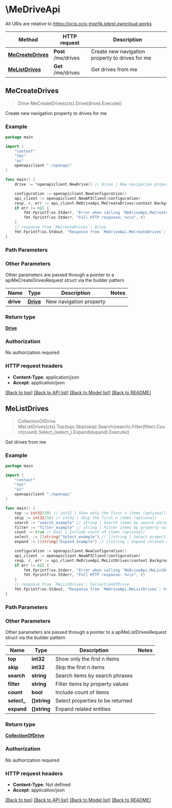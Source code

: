 # \MeDriveApi

All URIs are relative to *https://ocis.ocis-traefik.latest.owncloud.works*

Method | HTTP request | Description
------------- | ------------- | -------------
[**MeCreateDrives**](MeDriveApi.md#MeCreateDrives) | **Post** /me/drives | Create new navigation property to drives for me
[**MeListDrives**](MeDriveApi.md#MeListDrives) | **Get** /me/drives | Get drives from me



## MeCreateDrives

> Drive MeCreateDrives(ctx).Drive(drive).Execute()

Create new navigation property to drives for me

### Example

```go
package main

import (
    "context"
    "fmt"
    "os"
    openapiclient "./openapi"
)

func main() {
    drive := *openapiclient.NewDrive() // Drive | New navigation property

    configuration := openapiclient.NewConfiguration()
    api_client := openapiclient.NewAPIClient(configuration)
    resp, r, err := api_client.MeDriveApi.MeCreateDrives(context.Background()).Drive(drive).Execute()
    if err != nil {
        fmt.Fprintf(os.Stderr, "Error when calling `MeDriveApi.MeCreateDrives``: %v\n", err)
        fmt.Fprintf(os.Stderr, "Full HTTP response: %v\n", r)
    }
    // response from `MeCreateDrives`: Drive
    fmt.Fprintf(os.Stdout, "Response from `MeDriveApi.MeCreateDrives`: %v\n", resp)
}
```

### Path Parameters



### Other Parameters

Other parameters are passed through a pointer to a apiMeCreateDrivesRequest struct via the builder pattern


Name | Type | Description  | Notes
------------- | ------------- | ------------- | -------------
 **drive** | [**Drive**](Drive.md) | New navigation property | 

### Return type

[**Drive**](Drive.md)

### Authorization

No authorization required

### HTTP request headers

- **Content-Type**: application/json
- **Accept**: application/json

[[Back to top]](#) [[Back to API list]](../README.md#documentation-for-api-endpoints)
[[Back to Model list]](../README.md#documentation-for-models)
[[Back to README]](../README.md)


## MeListDrives

> CollectionOfDrive MeListDrives(ctx).Top(top).Skip(skip).Search(search).Filter(filter).Count(count).Select_(select_).Expand(expand).Execute()

Get drives from me

### Example

```go
package main

import (
    "context"
    "fmt"
    "os"
    openapiclient "./openapi"
)

func main() {
    top := int32(50) // int32 | Show only the first n items (optional)
    skip := int32(56) // int32 | Skip the first n items (optional)
    search := "search_example" // string | Search items by search phrases (optional)
    filter := "filter_example" // string | Filter items by property values (optional)
    count := true // bool | Include count of items (optional)
    select_ := []string{"Select_example"} // []string | Select properties to be returned (optional)
    expand := []string{"Expand_example"} // []string | Expand related entities (optional)

    configuration := openapiclient.NewConfiguration()
    api_client := openapiclient.NewAPIClient(configuration)
    resp, r, err := api_client.MeDriveApi.MeListDrives(context.Background()).Top(top).Skip(skip).Search(search).Filter(filter).Count(count).Select_(select_).Expand(expand).Execute()
    if err != nil {
        fmt.Fprintf(os.Stderr, "Error when calling `MeDriveApi.MeListDrives``: %v\n", err)
        fmt.Fprintf(os.Stderr, "Full HTTP response: %v\n", r)
    }
    // response from `MeListDrives`: CollectionOfDrive
    fmt.Fprintf(os.Stdout, "Response from `MeDriveApi.MeListDrives`: %v\n", resp)
}
```

### Path Parameters



### Other Parameters

Other parameters are passed through a pointer to a apiMeListDrivesRequest struct via the builder pattern


Name | Type | Description  | Notes
------------- | ------------- | ------------- | -------------
 **top** | **int32** | Show only the first n items | 
 **skip** | **int32** | Skip the first n items | 
 **search** | **string** | Search items by search phrases | 
 **filter** | **string** | Filter items by property values | 
 **count** | **bool** | Include count of items | 
 **select_** | **[]string** | Select properties to be returned | 
 **expand** | **[]string** | Expand related entities | 

### Return type

[**CollectionOfDrive**](CollectionOfDrive.md)

### Authorization

No authorization required

### HTTP request headers

- **Content-Type**: Not defined
- **Accept**: application/json

[[Back to top]](#) [[Back to API list]](../README.md#documentation-for-api-endpoints)
[[Back to Model list]](../README.md#documentation-for-models)
[[Back to README]](../README.md)

